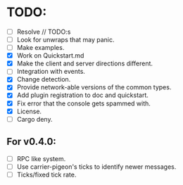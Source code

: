 # TODO:
- [ ] Resolve // TODO:s
- [ ] Look for unwraps that may panic.
- [ ] Make examples.
- [x] Work on Quickstart.md
- [x] Make the client and server directions different.
- [ ] Integration with events.
- [x] Change detection.
- [x] Provide network-able versions of the common types.
- [x] Add plugin registration to doc and quickstart.
- [x] Fix error that the console gets spammed with.
- [x] License. 
- [ ] Cargo deny.

## For v0.4.0:
- [ ] RPC like system.
- [ ] Use carrier-pigeon's ticks to identify newer messages.
- [ ] Ticks/fixed tick rate.
